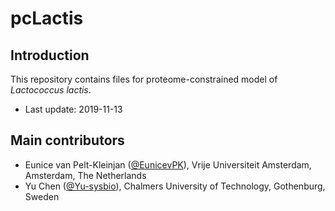 pcLactis
===============

Introduction
------------

This repository contains files for proteome-constrained model of _Lactococcus lactis_.

* Last update: 2019-11-13


Main contributors
-------------------------------

* Eunice van Pelt-Kleinjan ([@EunicevPK](https://github.com/EunicevPK)), Vrije Universiteit Amsterdam, Amsterdam, The Netherlands
* Yu Chen ([@Yu-sysbio](https://github.com/Yu-sysbio)), Chalmers University of Technology, Gothenburg, Sweden

